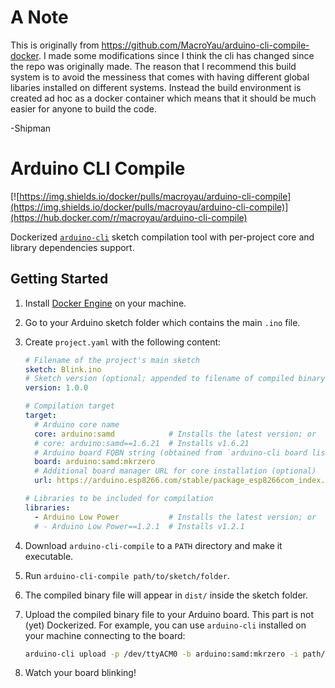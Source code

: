 # A Note

This is originally from https://github.com/MacroYau/arduino-cli-compile-docker. I made some modifications since I think the cli has changed since the repo was originally made. The reason that I recommend this build system is to avoid the messiness that comes with having different global libaries installed on different systems. Instead the build environment is created ad hoc as a docker container which means that it should be much easier for anyone to build the code.

-Shipman



# Arduino CLI Compile

[![https://img.shields.io/docker/pulls/macroyau/arduino-cli-compile](https://img.shields.io/docker/pulls/macroyau/arduino-cli-compile)](https://hub.docker.com/r/macroyau/arduino-cli-compile)

Dockerized [`arduino-cli`](https://github.com/arduino/arduino-cli) sketch 
compilation tool with per-project core and library dependencies support.


## Getting Started

1.  Install [Docker Engine](https://docs.docker.com/install/) on your machine.

2.  Go to your Arduino sketch folder which contains the main `.ino` file.

3.  Create `project.yaml` with the following content:

    ```yaml
    # Filename of the project's main sketch
    sketch: Blink.ino
    # Sketch version (optional; appended to filename of compiled binary file)
    version: 1.0.0

    # Compilation target
    target:
      # Arduino core name
      core: arduino:samd            # Installs the latest version; or
      # core: arduino:samd==1.6.21  # Installs v1.6.21
      # Arduino board FQBN string (obtained from `arduino-cli board list`)
      board: arduino:samd:mkrzero
      # Additional board manager URL for core installation (optional)
      url: https://arduino.esp8266.com/stable/package_esp8266com_index.json

    # Libraries to be included for compilation
    libraries:
      - Arduino Low Power           # Installs the latest version; or
      # - Arduino Low Power==1.2.1  # Installs v1.2.1
    ```

4.  Download `arduino-cli-compile` to a `PATH` directory and make it executable.

5.  Run `arduino-cli-compile path/to/sketch/folder`.

6.  The compiled binary file will appear in `dist/` inside the sketch folder.

7.  Upload the compiled binary file to your Arduino board. This part is not 
    (yet) Dockerized. For example, you can use `arduino-cli` installed on your 
    machine connecting to the board:

    ```bash
    arduino-cli upload -p /dev/ttyACM0 -b arduino:samd:mkrzero -i path/to/bin/file
    ```

8.  Watch your board blinking!
